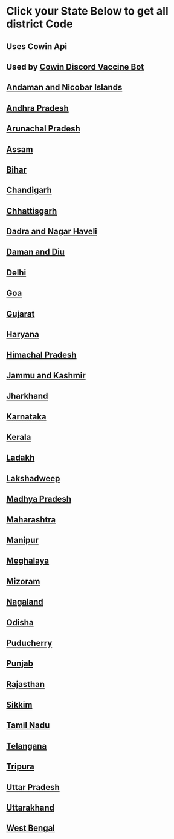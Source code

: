 # Click your State Below to get all district Code

## Uses Cowin Api

## Used by [Cowin Discord Vaccine Bot](https://github.com/MrMalfunction/Cowin-Discord-Bot)

## [Andaman and Nicobar Islands](https://cdn-api.co-vin.in/api/v2/admin/location/districts/1)

## [Andhra Pradesh](https://cdn-api.co-vin.in/api/v2/admin/location/districts/2)

## [Arunachal Pradesh](https://cdn-api.co-vin.in/api/v2/admin/location/districts/3)

## [Assam](https://cdn-api.co-vin.in/api/v2/admin/location/districts/4)

## [Bihar](https://cdn-api.co-vin.in/api/v2/admin/location/districts/5)

## [Chandigarh](https://cdn-api.co-vin.in/api/v2/admin/location/districts/6)

## [Chhattisgarh](https://cdn-api.co-vin.in/api/v2/admin/location/districts/7)

## [Dadra and Nagar Haveli](https://cdn-api.co-vin.in/api/v2/admin/location/districts/8)

## [Daman and Diu](https://cdn-api.co-vin.in/api/v2/admin/location/districts/37)

## [Delhi](https://cdn-api.co-vin.in/api/v2/admin/location/districts/9)

## [Goa](https://cdn-api.co-vin.in/api/v2/admin/location/districts/10)

## [Gujarat](https://cdn-api.co-vin.in/api/v2/admin/location/districts/11)

## [Haryana](https://cdn-api.co-vin.in/api/v2/admin/location/districts/12)

## [Himachal Pradesh](https://cdn-api.co-vin.in/api/v2/admin/location/districts/13)

## [Jammu and Kashmir](https://cdn-api.co-vin.in/api/v2/admin/location/districts/14)

## [Jharkhand](https://cdn-api.co-vin.in/api/v2/admin/location/districts/15)

## [Karnataka](https://cdn-api.co-vin.in/api/v2/admin/location/districts/16)

## [Kerala](https://cdn-api.co-vin.in/api/v2/admin/location/districts/17)

## [Ladakh](https://cdn-api.co-vin.in/api/v2/admin/location/districts/18)

## [Lakshadweep](https://cdn-api.co-vin.in/api/v2/admin/location/districts/19)

## [Madhya Pradesh](https://cdn-api.co-vin.in/api/v2/admin/location/districts/20)

## [Maharashtra](https://cdn-api.co-vin.in/api/v2/admin/location/districts/21)

## [Manipur](https://cdn-api.co-vin.in/api/v2/admin/location/districts/22)

## [Meghalaya](https://cdn-api.co-vin.in/api/v2/admin/location/districts/23)

## [Mizoram](https://cdn-api.co-vin.in/api/v2/admin/location/districts/24)

## [Nagaland](https://cdn-api.co-vin.in/api/v2/admin/location/districts/25)

## [Odisha](https://cdn-api.co-vin.in/api/v2/admin/location/districts/26)

## [Puducherry](https://cdn-api.co-vin.in/api/v2/admin/location/districts/27)

## [Punjab](https://cdn-api.co-vin.in/api/v2/admin/location/districts/28)

## [Rajasthan](https://cdn-api.co-vin.in/api/v2/admin/location/districts/29)

## [Sikkim](https://cdn-api.co-vin.in/api/v2/admin/location/districts/30)

## [Tamil Nadu](https://cdn-api.co-vin.in/api/v2/admin/location/districts/31)

## [Telangana](https://cdn-api.co-vin.in/api/v2/admin/location/districts/32)

## [Tripura](https://cdn-api.co-vin.in/api/v2/admin/location/districts/33)

## [Uttar Pradesh](https://cdn-api.co-vin.in/api/v2/admin/location/districts/34)

## [Uttarakhand](https://cdn-api.co-vin.in/api/v2/admin/location/districts/35)

## [West Bengal](https://cdn-api.co-vin.in/api/v2/admin/location/districts/36)
